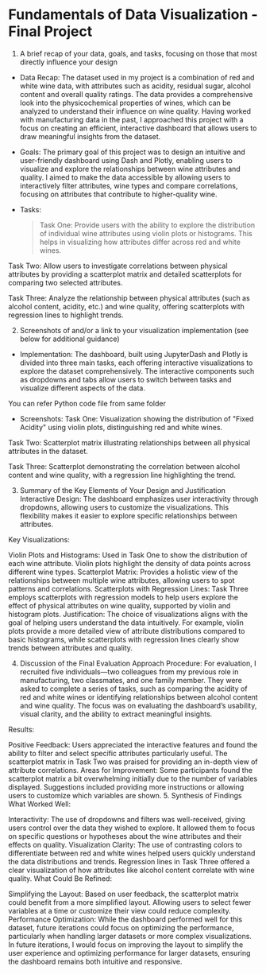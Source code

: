 # Fundamentals of Data Visualization - Final Project

1) A brief recap of your data, goals, and tasks, focusing on those that most directly influence your design

* Data Recap: The dataset used in my project is a combination of red and white wine data, with attributes such as acidity, residual sugar, alcohol content and overall quality ratings. The data provides a comprehensive look into the physicochemical properties of wines, which can be analyzed to understand their influence on wine quality. Having worked with manufacturing data in the past, I approached this project with a focus on creating an efficient, interactive dashboard that allows users to draw meaningful insights from the dataset.

* Goals: The primary goal of this project was to design an intuitive and user-friendly dashboard using Dash and Plotly, enabling users to visualize and explore the relationships between wine attributes and quality. I aimed to make the data accessible by allowing users to interactively filter attributes, wine types and compare correlations, focusing on attributes that contribute to higher-quality wine.

* Tasks:

   > Task One: Provide users with the ability to explore the distribution of individual wine attributes using violin plots or histograms. This helps in visualizing how attributes differ across red and white wines.

Task Two: Allow users to investigate correlations between physical attributes by providing a scatterplot matrix and detailed scatterplots for comparing two selected attributes.

Task Three: Analyze the relationship between physical attributes (such as alcohol content, acidity, etc.) and wine quality, offering scatterplots with regression lines to highlight trends.

2) Screenshots of and/or a link to your visualization implementation (see below for additional guidance)
   
* Implementation: The dashboard, built using JupyterDash and Plotly is divided into three main tasks, each offering interactive visualizations to explore the dataset comprehensively. The interactive components such as dropdowns and tabs allow users to switch between tasks and visualize different aspects of the data.

You can refer Python code file from same folder

* Screenshots:
Task One: Visualization showing the distribution of "Fixed Acidity" using violin plots, distinguishing red and white wines.



Task Two: Scatterplot matrix illustrating relationships between all physical attributes in the dataset.


Task Three: Scatterplot demonstrating the correlation between alcohol content and wine quality, with a regression line highlighting the trend.




3. Summary of the Key Elements of Your Design and Justification
Interactive Design: The dashboard emphasizes user interactivity through dropdowns, allowing users to customize the visualizations. This flexibility makes it easier to explore specific relationships between attributes.

Key Visualizations:

Violin Plots and Histograms: Used in Task One to show the distribution of each wine attribute. Violin plots highlight the density of data points across different wine types.
Scatterplot Matrix: Provides a holistic view of the relationships between multiple wine attributes, allowing users to spot patterns and correlations.
Scatterplots with Regression Lines: Task Three employs scatterplots with regression models to help users explore the effect of physical attributes on wine quality, supported by violin and histogram plots.
Justification: The choice of visualizations aligns with the goal of helping users understand the data intuitively. For example, violin plots provide a more detailed view of attribute distributions compared to basic histograms, while scatterplots with regression lines clearly show trends between attributes and quality.

4. Discussion of the Final Evaluation Approach
Procedure: For evaluation, I recruited five individuals—two colleagues from my previous role in manufacturing, two classmates, and one family member. They were asked to complete a series of tasks, such as comparing the acidity of red and white wines or identifying relationships between alcohol content and wine quality. The focus was on evaluating the dashboard’s usability, visual clarity, and the ability to extract meaningful insights.

Results:

Positive Feedback: Users appreciated the interactive features and found the ability to filter and select specific attributes particularly useful. The scatterplot matrix in Task Two was praised for providing an in-depth view of attribute correlations.
Areas for Improvement: Some participants found the scatterplot matrix a bit overwhelming initially due to the number of variables displayed. Suggestions included providing more instructions or allowing users to customize which variables are shown.
5. Synthesis of Findings
What Worked Well:

Interactivity: The use of dropdowns and filters was well-received, giving users control over the data they wished to explore. It allowed them to focus on specific questions or hypotheses about the wine attributes and their effects on quality.
Visualization Clarity: The use of contrasting colors to differentiate between red and white wines helped users quickly understand the data distributions and trends. Regression lines in Task Three offered a clear visualization of how attributes like alcohol content correlate with wine quality.
What Could Be Refined:

Simplifying the Layout: Based on user feedback, the scatterplot matrix could benefit from a more simplified layout. Allowing users to select fewer variables at a time or customize their view could reduce complexity.
Performance Optimization: While the dashboard performed well for this dataset, future iterations could focus on optimizing the performance, particularly when handling larger datasets or more complex visualizations.
In future iterations, I would focus on improving the layout to simplify the user experience and optimizing performance for larger datasets, ensuring the dashboard remains both intuitive and responsive.
